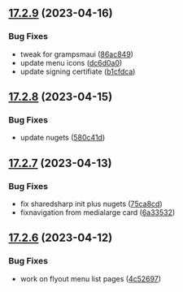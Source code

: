 ## [17.2.9](https://github.com/phandcock/GrampsView/compare/v17.2.8...v17.2.9) (2023-04-16)


### Bug Fixes

* tweak for grampsmaui ([86ac849](https://github.com/phandcock/GrampsView/commit/86ac849181c68649a154650232ffaaefbe06bfa2))
* update menu icons ([dc6d0a0](https://github.com/phandcock/GrampsView/commit/dc6d0a06b9709a0251a07b6a4ae063a42a68b655))
* update signing certifiate ([b1cfdca](https://github.com/phandcock/GrampsView/commit/b1cfdcab82c36981ab983870b72299a835a3e05a))



## [17.2.8](https://github.com/phandcock/GrampsView/compare/v17.2.7...v17.2.8) (2023-04-15)


### Bug Fixes

* update nugets ([580c41d](https://github.com/phandcock/GrampsView/commit/580c41d429b3bdfe7ef8f65638686c5d3dd36564))



## [17.2.7](https://github.com/phandcock/GrampsView/compare/v17.2.6...v17.2.7) (2023-04-13)


### Bug Fixes

* fix sharedsharp init plus nugets ([75ca8cd](https://github.com/phandcock/GrampsView/commit/75ca8cda2b5a61ce0f33b0382621c268a45b24f9))
* fixnavigation from medialarge card ([6a33532](https://github.com/phandcock/GrampsView/commit/6a335320035309dfd24ada88c531f60828a2563d))



## [17.2.6](https://github.com/phandcock/GrampsView/compare/v17.2.5...v17.2.6) (2023-04-12)


### Bug Fixes

* work on flyout menu list pages ([4c52697](https://github.com/phandcock/GrampsView/commit/4c52697384e2859a4304e73d25a86883881a0fda))




